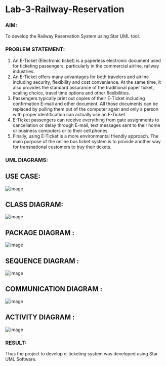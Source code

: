 # Lab-3-Railway-Reservation

### AIM:
To develop the Railway Reservation System using Star UML tool.
### PROBLEM STATEMENT:
1. An E-Ticket (Electronic ticket) is a paperless electronic document used for ticketing
passengers, particularly in the commercial airline, railway industries.
2. An E-Ticket offers many advantages for both travelers and airline including security,
flexibility and cost convenience. At the same time, it also provides the standard assurance of
the traditional paper ticket, scaling choice, travel time options and other flexibilities.
3. Passengers typically print out copies of their E-Ticket including confirmation E-mail
and other document. All those documents can be replaced by pulling them out of the computer
again and only a person with proper identification can actually use an E-Ticket.
4. E-Ticket passengers can receive everything from gate assignments to cancellation or
delay through E-mail, text messages sent to their home or business computers or to their cell
phones.
5. Finally, using E-Ticket is a more environmental friendly approach. The main purpose
of the online bus ticket system is to provide another way for transnational customers to buy
their tickets.
### UML DIAGRAMS:
## USE CASE:
![image](https://github.com/user-attachments/assets/1a550e45-c3a2-4aee-95ec-26aada89c3a7)
## CLASS DIAGRAM:
![image](https://github.com/user-attachments/assets/bf5a885b-adcc-4441-ac4b-7514cde32fd9)
## PACKAGE DIAGRAM :
![image](https://github.com/user-attachments/assets/7f3cae74-c2eb-45e8-a3b5-e66a475f4bc4)
## SEQUENCE DIAGRAM :
![image](https://github.com/user-attachments/assets/9eecf24d-cfc3-41d2-b6c9-74e6adb516e3)
## COMMUNICATION DIAGRAM :
![image](https://github.com/user-attachments/assets/8b81a446-518f-4b29-b2f8-de7c98ef8232)
## ACTIVITY DIAGRAM :
![image](https://github.com/user-attachments/assets/305519f7-6760-41ea-b1b7-d7516cb21cf2)

### RESULT:
Thus the project to develop e-ticketing system was developed using Star UML Software.
